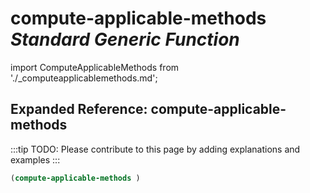 # **compute-applicable-methods** *Standard Generic Function*

import ComputeApplicableMethods from './_computeapplicablemethods.md';

<ComputeApplicableMethods />

## Expanded Reference: compute-applicable-methods

:::tip
TODO: Please contribute to this page by adding explanations and examples
:::

```lisp
(compute-applicable-methods )
```
